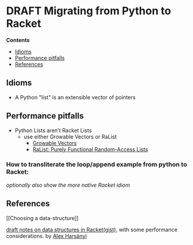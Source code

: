 # **DRAFT** Migrating from Python to Racket 

**Contents**
* [Idioms](https://github.com/racket/racket/wiki/Python/#idioms)
* [Performance pitfalls ](https://github.com/racket/racket/wiki/Python/#performance-pitfalls)
* [References](https://github.com/racket/racket/wiki/Python/#references)

## Idioms 

* A Python "list" is an extensible vector of pointers


## Performance pitfalls 

* Python Lists aren’t Racket Lists 
  * use either Growable Vectors or RaList
    * [Growable Vectors](https://docs.racket-lang.org/data/gvector.html)
    * [RaList: Purely Functional Random-Access Lists](https://docs.racket-lang.org/ralist/main.html)

### How to transliterate the loop/append example from python to Racket:


_optionally also show the more native Racket idiom_


## References

[[Choosing a data-structure]]

[draft notes on data structures in Racket(gist)](https://gist.github.com/alex-hhh/3cc5690a7f9c74543dab6c11344e6202), with some performance considerations. by [Alex Harsányi](https://alex-hhh.github.io/) 